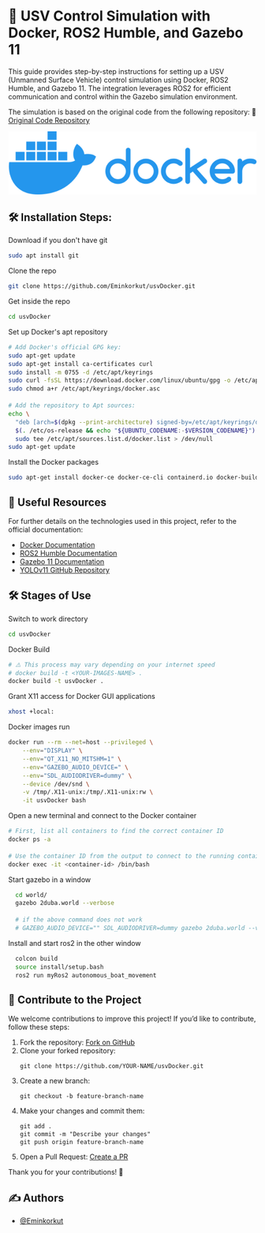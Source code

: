 # 🚢 USV Control Simulation with Docker, ROS2 Humble, and Gazebo 11

This guide provides step-by-step instructions for setting up a USV (Unmanned Surface Vehicle) control simulation using Docker, ROS2 Humble, and Gazebo 11. The integration leverages ROS2 for efficient communication and control within the Gazebo simulation environment.

The simulation is based on the original code from the following repository:
🔗 [Original Code Repository](https://github.com/Eminkorkut/rosHumbleGazebo11USV)




<p align="center">
  <img src="https://github.com/Eminkorkut/usvDocker/blob/main/image/docker-logo.png" alt="Gazebo 11" width="800"/>
</p>


<h2>🛠️ Installation Steps:</h2>

<p1>Download if you don't have git</p1>
```bash
sudo apt install git
```

<p1>Clone the repo</p1>
```bash
git clone https://github.com/Eminkorkut/usvDocker.git
```

<p1>Get inside the repo</p1>
```bash
cd usvDocker
```

<p1>Set up Docker's apt repository</p1>
```bash
# Add Docker's official GPG key:
sudo apt-get update
sudo apt-get install ca-certificates curl
sudo install -m 0755 -d /etc/apt/keyrings
sudo curl -fsSL https://download.docker.com/linux/ubuntu/gpg -o /etc/apt/keyrings/docker.asc
sudo chmod a+r /etc/apt/keyrings/docker.asc

# Add the repository to Apt sources:
echo \
  "deb [arch=$(dpkg --print-architecture) signed-by=/etc/apt/keyrings/docker.asc] https://download.docker.com/linux/ubuntu \
  $(. /etc/os-release && echo "${UBUNTU_CODENAME:-$VERSION_CODENAME}") stable" | \
  sudo tee /etc/apt/sources.list.d/docker.list > /dev/null
sudo apt-get update
```

<p1>Install the Docker packages</p1>
```bash
sudo apt-get install docker-ce docker-ce-cli containerd.io docker-buildx-plugin docker-compose-plugin
```

<h2>🔗 Useful Resources</h2>
<p>For further details on the technologies used in this project, refer to the official documentation:</p>
<ul>
  <li><a href="https://docs.docker.com/" target="_blank">Docker Documentation</a></li>
  <li><a href="https://docs.ros.org/en/humble/" target="_blank">ROS2 Humble Documentation</a></li>
  <li><a href="https://classic.gazebosim.org/tutorials?tut=install_ubuntu" target="_blank">Gazebo 11 Documentation</a></li>
  <li><a href="https://github.com/ultralytics/ultralytics" target="_blank">YOLOv11 GitHub Repository</a></li>
</ul>

<h2>🛠️ Stages of Use</h2>

<p1>Switch to work directory</p1>
```bash
cd usvDocker
```

<p1>Docker Build</p1>
```bash
# ⚠️ This process may vary depending on your internet speed
# docker build -t <YOUR-IMAGES-NAME> .
docker build -t usvDocker .
```

<p1>Grant X11 access for Docker GUI applications</p1>
```bash
xhost +local:
```

<p1>Docker images run</p1>
```bash
docker run --rm --net=host --privileged \
    --env="DISPLAY" \
    --env="QT_X11_NO_MITSHM=1" \
    --env="GAZEBO_AUDIO_DEVICE=" \
    --env="SDL_AUDIODRIVER=dummy" \
    --device /dev/snd \
    -v /tmp/.X11-unix:/tmp/.X11-unix:rw \
    -it usvDocker bash
```

<p1>Open a new terminal and connect to the Docker container</p1>
```bash
# First, list all containers to find the correct container ID
docker ps -a

# Use the container ID from the output to connect to the running container
docker exec -it <container-id> /bin/bash
```

<p1>Start gazebo in a window</p1>
```bash
  cd world/
  gazebo 2duba.world --verbose

  # if the above command does not work
  # GAZEBO_AUDIO_DEVICE="" SDL_AUDIODRIVER=dummy gazebo 2duba.world --verbose
```

<p1>Install and start ros2 in the other window</p1>
```bash
  colcon build
  source install/setup.bash
  ros2 run myRos2 autonomous_boat_movement 
```




<h2>🤝 Contribute to the Project</h2>
<p>We welcome contributions to improve this project! If you’d like to contribute, follow these steps:</p>
<ol>
  <li>Fork the repository: <a href="https://github.com/Eminkorkut/usvDocker/fork" target="_blank">Fork on GitHub</a></li>
  <li>Clone your forked repository:</li>
  <pre><code>git clone https://github.com/YOUR-NAME/usvDocker.git</code></pre>
  <li>Create a new branch:</li>
  <pre><code>git checkout -b feature-branch-name</code></pre>
  <li>Make your changes and commit them:</li>
  <pre><code>git add .
git commit -m "Describe your changes"
git push origin feature-branch-name</code></pre>
  <li>Open a Pull Request: <a href="https://github.com/Eminkorkut/usvDocker/pulls" target="_blank">Create a PR</a></li>
</ol>
<p>Thank you for your contributions! 🚀</p>


  
## ✍️ Authors

- [@Eminkorkut](https://github.com/Eminkorkut)

